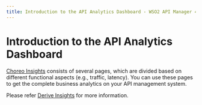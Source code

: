 ```yaml
---
title: Introduction to the API Analytics Dashboard - WSO2 API Manager 4.0.0
---
```


# Introduction to the API Analytics Dashboard

<a href="https://console.choreo.dev/insights">Choreo Insights</a>  consists of several pages, which are divided based on different functional aspects (e.g., traffic, latency).
You can use these pages to get the complete business analytics on your API management system. 

Please refer [Derive Insights](https://wso2.com/choreo/docs/insights/view-api-insights/) for more information.
 
